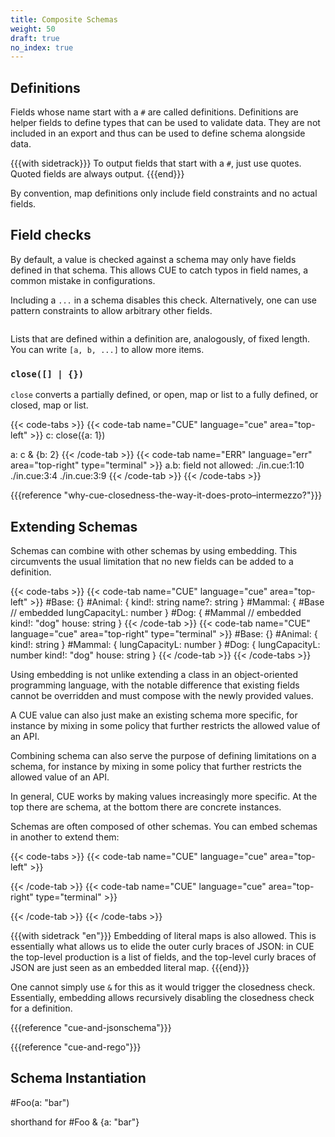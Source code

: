 ```yaml
---
title: Composite Schemas
weight: 50
draft: true
no_index: true
---
```


## Definitions

Fields whose name start with a `#` are called <def>definitions</def>.
Definitions are helper fields to define types that can be used to validate data.
They are not included in an export and thus can be used to define schema
alongside data.

{{{with sidetrack}}}
To output fields that start with a `#`, just use quotes. Quoted fields are
always output.
{{{end}}}

By convention, map definitions only include field constraints and no actual
fields.

## Field checks

By default, a value is checked against a schema may only have fields defined in
that schema.
This allows CUE to catch typos in field names, a common mistake in
configurations.

Including a `...` in a schema disables this check. Alternatively, one can use
pattern constraints to allow arbitrary other fields.

```

```

Lists that are defined within a definition are, analogously, of fixed length.
You can write `[a, b, ...]` to allow more items.

### `close([] | {})`

`close` converts a partially defined, or open, map or list to a fully defined,
or closed, map or list.

{{< code-tabs >}}
{{< code-tab name="CUE" language="cue" area="top-left" >}}
c: close({a: 1})

a: c & {b: 2}
{{< /code-tab >}}
{{< code-tab name="ERR" language="err" area="top-right" type="terminal" >}}
a.b: field not allowed:
    ./in.cue:1:10
    ./in.cue:3:4
    ./in.cue:3:9
{{< /code-tab >}}
{{< /code-tabs >}}

{{{reference "why-cue-closedness-the-way-it-does-proto–intermezzo?"}}}

## Extending Schemas

Schemas can combine with other schemas by using embedding.
This circumvents the usual limitation that no new fields can be added to a
definition.

{{< code-tabs >}}
{{< code-tab name="CUE" language="cue" area="top-left" >}}
#Base: {}
#Animal: {
	kind!: string
	name?: string
}
#Mammal: {
	#Base // embedded
	lungCapacityL: number
}
#Dog: {
	#Mammal // embedded
	kind!: "dog"
	house: string
}
{{< /code-tab >}}
{{< code-tab name="CUE" language="cue" area="top-right" type="terminal" >}}
#Base: {}
#Animal: {
    kind!: string
}
#Mammal: {
    lungCapacityL: number
}
#Dog: {
    lungCapacityL: number
    kind!:         "dog"
    house:         string
}
{{< /code-tab >}}
{{< /code-tabs >}}

Using embedding is not unlike extending a class in an object-oriented
programming language, with the notable difference that existing fields cannot be
overridden and must compose with the newly provided values.

A CUE value can also just make an existing schema more specific, for instance by
mixing in some policy that further restricts the allowed value of an API.

Combining schema can also serve the purpose of defining limitations on a schema,
for instance by mixing in some policy that further restricts the allowed value
of an API.

In general, CUE works by making values increasingly more specific. At the top
there are schema, at the bottom there are concrete instances.

Schemas are often composed of other schemas. You can embed schemas in another to
extend them:

{{< code-tabs >}}
{{< code-tab name="CUE" language="cue" area="top-left" >}}

{{< /code-tab >}}
{{< code-tab name="CUE" language="cue" area="top-right" type="terminal" >}}

{{< /code-tab >}}
{{< /code-tabs >}}

{{{with sidetrack "en"}}}
Embedding of literal maps is also allowed. This is essentially what allows us to
elide the outer curly braces of JSON: in CUE the top-level production is a list
of fields, and the top-level curly braces of JSON are just seen as an embedded
literal map.
{{{end}}}

One cannot simply use `&` for this as it would trigger the closedness check.
Essentially, embedding allows recursively disabling the closedness check for a
definition.

{{{reference "cue-and-jsonschema"}}}

{{{reference "cue-and-rego"}}}

## Schema Instantiation

#Foo(a: "bar")

shorthand for #Foo & {a: "bar"}


